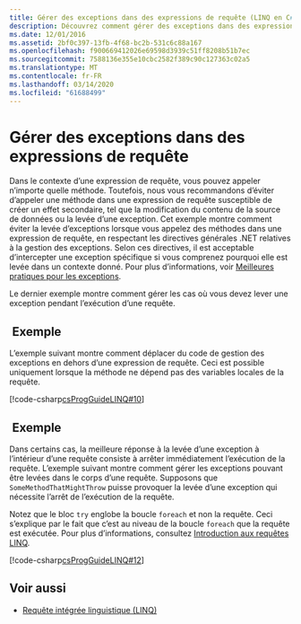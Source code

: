 ```yaml
---
title: Gérer des exceptions dans des expressions de requête (LINQ en C#)
description: Découvrez comment gérer des exceptions dans des expressions de requête LINQ en C#.
ms.date: 12/01/2016
ms.assetid: 2bf0c397-13fb-4f68-bc2b-531c6c88a167
ms.openlocfilehash: f900669412026e69598d3939c51ff8208b51b7ec
ms.sourcegitcommit: 7588136e355e10cbc2582f389c90c127363c02a5
ms.translationtype: MT
ms.contentlocale: fr-FR
ms.lasthandoff: 03/14/2020
ms.locfileid: "61688499"
---
```

# <a name="handle-exceptions-in-query-expressions"></a>Gérer des exceptions dans des expressions de requête

Dans le contexte d’une expression de requête, vous pouvez appeler n’importe quelle méthode. Toutefois, nous vous recommandons d’éviter d’appeler une méthode dans une expression de requête susceptible de créer un effet secondaire, tel que la modification du contenu de la source de données ou la levée d’une exception. Cet exemple montre comment éviter la levée d’exceptions lorsque vous appelez des méthodes dans une expression de requête, en respectant les directives générales .NET relatives à la gestion des exceptions. Selon ces directives, il est acceptable d’intercepter une exception spécifique si vous comprenez pourquoi elle est levée dans un contexte donné. Pour plus d’informations, voir [Meilleures pratiques pour les exceptions](../../standard/exceptions/best-practices-for-exceptions.md).

Le dernier exemple montre comment gérer les cas où vous devez lever une exception pendant l’exécution d’une requête.

## <a name="example"></a> Exemple

L’exemple suivant montre comment déplacer du code de gestion des exceptions en dehors d’une expression de requête. Ceci est possible uniquement lorsque la méthode ne dépend pas des variables locales de la requête.

[!code-csharp[csProgGuideLINQ#10](~/samples/snippets/csharp/concepts/linq/how-to-handle-exceptions-in-query-expressions_1.cs)]

## <a name="example"></a> Exemple

Dans certains cas, la meilleure réponse à la levée d’une exception à l’intérieur d’une requête consiste à arrêter immédiatement l’exécution de la requête. L’exemple suivant montre comment gérer les exceptions pouvant être levées dans le corps d’une requête. Supposons que `SomeMethodThatMightThrow` puisse provoquer la levée d’une exception qui nécessite l’arrêt de l’exécution de la requête.

Notez que le bloc `try` englobe la boucle `foreach` et non la requête. Ceci s’explique par le fait que c’est au niveau de la boucle `foreach` que la requête est exécutée. Pour plus d’informations, consultez [Introduction aux requêtes LINQ](../programming-guide/concepts/linq/introduction-to-linq-queries.md).

[!code-csharp[csProgGuideLINQ#12](~/samples/snippets/csharp/concepts/linq/how-to-handle-exceptions-in-query-expressions_2.cs)]

## <a name="see-also"></a>Voir aussi

- [Requête intégrée linguistique (LINQ)](index.md)
